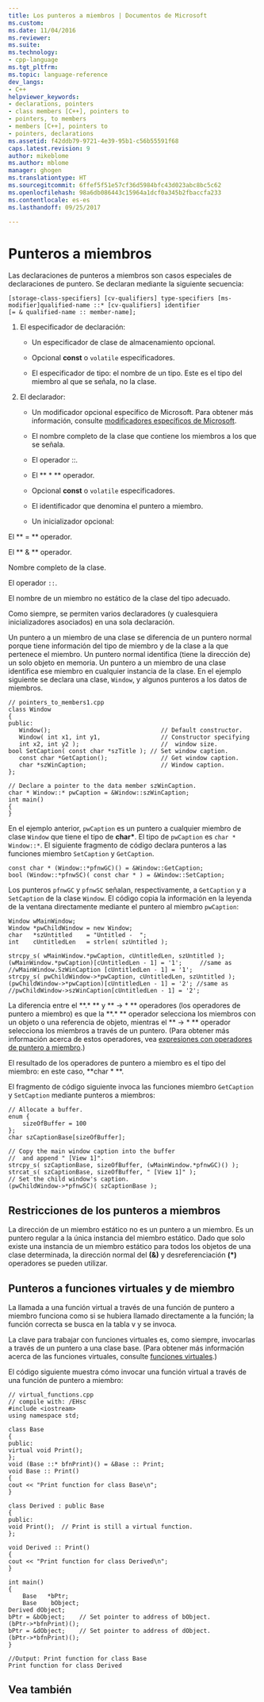 ```yaml
---
title: Los punteros a miembros | Documentos de Microsoft
ms.custom: 
ms.date: 11/04/2016
ms.reviewer: 
ms.suite: 
ms.technology:
- cpp-language
ms.tgt_pltfrm: 
ms.topic: language-reference
dev_langs:
- C++
helpviewer_keywords:
- declarations, pointers
- class members [C++], pointers to
- pointers, to members
- members [C++], pointers to
- pointers, declarations
ms.assetid: f42ddb79-9721-4e39-95b1-c56b55591f68
caps.latest.revision: 9
author: mikeblome
ms.author: mblome
manager: ghogen
ms.translationtype: HT
ms.sourcegitcommit: 6ffef5f51e57cf36d5984bfc43d023abc8bc5c62
ms.openlocfilehash: 98a6db086443c15964a1dcf0a345b2fbaccfa233
ms.contentlocale: es-es
ms.lasthandoff: 09/25/2017

---
```

# <a name="pointers-to-members"></a>Punteros a miembros
Las declaraciones de punteros a miembros son casos especiales de declaraciones de puntero.  Se declaran mediante la siguiente secuencia:  
  
```  
[storage-class-specifiers] [cv-qualifiers] type-specifiers [ms-modifier]qualified-name ::* [cv-qualifiers] identifier  
[= & qualified-name :: member-name];  
```  
  
1.  El especificador de declaración:  
  
    -   Un especificador de clase de almacenamiento opcional.  
  
    -   Opcional **const** o `volatile` especificadores.  
  
    -   El especificador de tipo: el nombre de un tipo.  Este es el tipo del miembro al que se señala, no la clase.  
  
2.  El declarador:  
  
    -   Un modificador opcional específico de Microsoft. Para obtener más información, consulte [modificadores específicos de Microsoft](../cpp/microsoft-specific-modifiers.md).  
  
    -   El nombre completo de la clase que contiene los miembros a los que se señala.   
  
    -   El operador ::.  
  
    -   El ** \* ** operador.  
  
    -   Opcional **const** o `volatile` especificadores.  
  
    -   El identificador que denomina el puntero a miembro.  
  
    -   Un inicializador opcional:  
  
 El ** = ** operador.  
  
 El ** & ** operador.  
  
 Nombre completo de la clase.  
  
 El operador `::`.  
  
 El nombre de un miembro no estático de la clase del tipo adecuado.  
  
 Como siempre, se permiten varios declaradores (y cualesquiera inicializadores asociados) en una sola declaración.  
  
 Un puntero a un miembro de una clase se diferencia de un puntero normal porque tiene información del tipo de miembro y de la clase a la que pertenece el miembro. Un puntero normal identifica (tiene la dirección de) un solo objeto en memoria. Un puntero a un miembro de una clase identifica ese miembro en cualquier instancia de la clase. En el ejemplo siguiente se declara una clase, `Window`, y algunos punteros a los datos de miembros.  
  
```  
// pointers_to_members1.cpp  
class Window  
{  
public:  
   Window();                               // Default constructor.  
   Window( int x1, int y1,                 // Constructor specifying  
   int x2, int y2 );                       //  window size.  
bool SetCaption( const char *szTitle ); // Set window caption.  
   const char *GetCaption();               // Get window caption.  
   char *szWinCaption;                     // Window caption.  
};  
  
// Declare a pointer to the data member szWinCaption.  
char * Window::* pwCaption = &Window::szWinCaption;  
int main()  
{  
}  
```  
  
 En el ejemplo anterior, `pwCaption` es un puntero a cualquier miembro de clase `Window` que tiene el tipo de **char\***. El tipo de `pwCaption` es `char * Window::*`. El siguiente fragmento de código declara punteros a las funciones miembro `SetCaption` y `GetCaption`.  
  
```  
const char * (Window::*pfnwGC)() = &Window::GetCaption;  
bool (Window::*pfnwSC)( const char * ) = &Window::SetCaption;  
```  
  
 Los punteros `pfnwGC` y `pfnwSC` señalan, respectivamente, a `GetCaption` y a `SetCaption` de la clase `Window`. El código copia la información en la leyenda de la ventana directamente mediante el puntero al miembro `pwCaption`:  
  
```  
Window wMainWindow;  
Window *pwChildWindow = new Window;  
char   *szUntitled    = "Untitled -  ";  
int    cUntitledLen   = strlen( szUntitled );  
  
strcpy_s( wMainWindow.*pwCaption, cUntitledLen, szUntitled );  
(wMainWindow.*pwCaption)[cUntitledLen - 1] = '1';     //same as  
//wMainWindow.SzWinCaption [cUntitledLen - 1] = '1';  
strcpy_s( pwChildWindow->*pwCaption, cUntitledLen, szUntitled );   
(pwChildWindow->*pwCaption)[cUntitledLen - 1] = '2'; //same as //pwChildWindow->szWinCaption[cUntitledLen - 1] = '2';  
```  
  
 La diferencia entre el **.\* ** y ** -> \* ** operadores (los operadores de puntero a miembro) es que la **.\* ** operador selecciona los miembros con un objeto o una referencia de objeto, mientras el ** -> \* ** operador selecciona los miembros a través de un puntero. (Para obtener más información acerca de estos operadores, vea [expresiones con operadores de puntero a miembro](../cpp/pointer-to-member-operators-dot-star-and-star.md).)  
  
 El resultado de los operadores de puntero a miembro es el tipo del miembro: en este caso, **char \* **.  
  
 El fragmento de código siguiente invoca las funciones miembro `GetCaption` y `SetCaption` mediante punteros a miembros:  
  
```  
// Allocate a buffer.  
enum {  
    sizeOfBuffer = 100  
};  
char szCaptionBase[sizeOfBuffer];  
  
// Copy the main window caption into the buffer  
//  and append " [View 1]".  
strcpy_s( szCaptionBase, sizeOfBuffer, (wMainWindow.*pfnwGC)() );  
strcat_s( szCaptionBase, sizeOfBuffer, " [View 1]" );  
// Set the child window's caption.  
(pwChildWindow->*pfnwSC)( szCaptionBase );  
```  
  
## <a name="restrictions-on-pointers-to-members"></a>Restricciones de los punteros a miembros  
 La dirección de un miembro estático no es un puntero a un miembro. Es un puntero regular a la única instancia del miembro estático. Dado que solo existe una instancia de un miembro estático para todos los objetos de una clase determinada, la dirección normal del **(&)** y desreferenciación **(\*)** operadores se pueden utilizar.  
  
## <a name="pointers-to-members-and-virtual-functions"></a>Punteros a funciones virtuales y de miembro  
 La llamada a una función virtual a través de una función de puntero a miembro funciona como si se hubiera llamado directamente a la función; la función correcta se busca en la tabla v y se invoca.  
  
 La clave para trabajar con funciones virtuales es, como siempre, invocarlas a través de un puntero a una clase base. (Para obtener más información acerca de las funciones virtuales, consulte [funciones virtuales](../cpp/virtual-functions.md).)  
  
 El código siguiente muestra cómo invocar una función virtual a través de una función de puntero a miembro:  
  
```  
// virtual_functions.cpp  
// compile with: /EHsc  
#include <iostream>  
using namespace std;  
  
class Base  
{  
public:  
virtual void Print();  
};  
void (Base ::* bfnPrint)() = &Base :: Print;  
void Base :: Print()  
{  
cout << "Print function for class Base\n";  
}  
  
class Derived : public Base  
{  
public:  
void Print();  // Print is still a virtual function.  
};  
  
void Derived :: Print()  
{  
cout << "Print function for class Derived\n";  
}  
  
int main()  
{  
    Base   *bPtr;  
    Base    bObject;  
Derived dObject;  
bPtr = &bObject;    // Set pointer to address of bObject.  
(bPtr->*bfnPrint)();  
bPtr = &dObject;    // Set pointer to address of dObject.  
(bPtr->*bfnPrint)();  
}  
  
//Output: Print function for class Base  
Print function for class Derived  
```  
  
## <a name="see-also"></a>Vea también  
 
